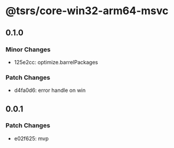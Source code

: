 # @tsrs/core-win32-arm64-msvc

## 0.1.0

### Minor Changes

- 125e2cc: optimize.barrelPackages

### Patch Changes

- d4fa0d6: error handle on win

## 0.0.1

### Patch Changes

- e02f625: mvp
